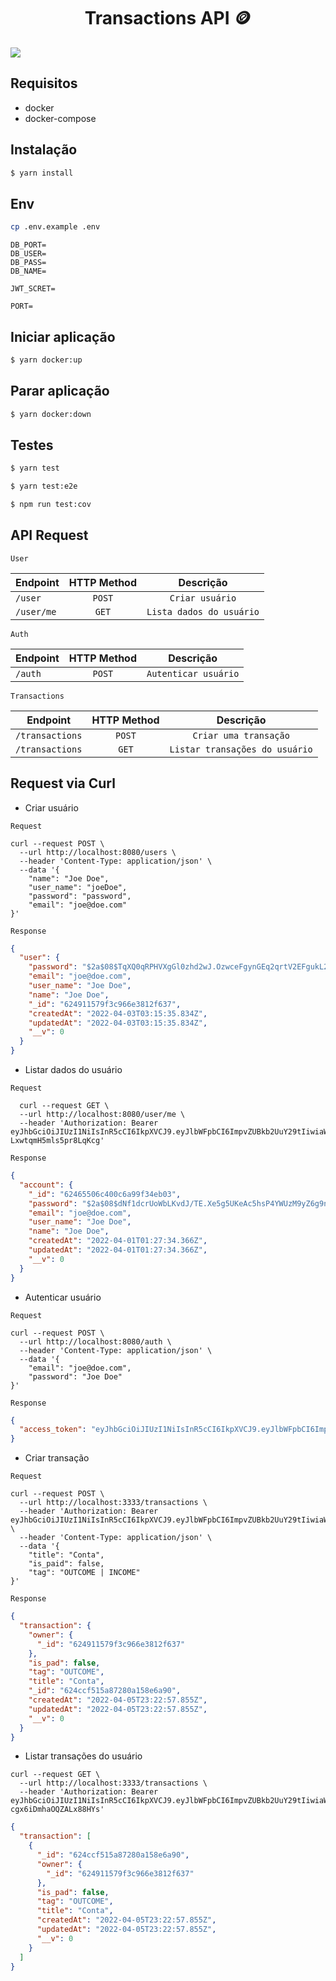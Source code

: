 <h1 align="center">
  Transactions API 🪙
</h1>
<img src="https://github.com/moriuriel/transactions-api/actions/workflows/test.yml/badge.svg"/>

## Requisitos

- docker
- docker-compose

## Instalação

```bash
$ yarn install
```

## Env

```bash
cp .env.example .env
```

```
DB_PORT=
DB_USER=
DB_PASS=
DB_NAME=

JWT_SCRET=

PORT=
```

## Iniciar aplicação

```bash
$ yarn docker:up
```

## Parar aplicação

```bash
$ yarn docker:down
```

## Testes

```bash
$ yarn test

$ yarn test:e2e

$ npm run test:cov
```

## API Request

`User`

| Endpoint   | HTTP Method |        Descrição         |
| ---------- | :---------: | :----------------------: |
| `/user`    |   `POST`    |     `Criar usuário`      |
| `/user/me` |    `GET`    | `Lista dados do usuário` |

`Auth`

| Endpoint | HTTP Method |      Descrição       |
| -------- | :---------: | :------------------: |
| `/auth`  |   `POST`    | `Autenticar usuário` |

`Transactions`

| Endpoint        | HTTP Method |           Descrição            |
| --------------- | :---------: | :----------------------------: |
| `/transactions` |   `POST`    |     `Criar uma transação`      |
| `/transactions` |    `GET`    | `Listar transações do usuário` |

## Request via Curl

- Criar usuário

`Request`

```curl
curl --request POST \
  --url http://localhost:8080/users \
  --header 'Content-Type: application/json' \
  --data '{
	"name": "Joe Doe",
	"user_name": "joeDoe",
	"password": "password",
	"email": "joe@doe.com"
}'

```

`Response`

```json
{
  "user": {
    "password": "$2a$08$TqXQ0qRPHVXgGl0zhd2wJ.OzwceFgynGEq2qrtV2EFgukL2FBvxIG",
    "email": "joe@doe.com",
    "user_name": "Joe Doe",
    "name": "Joe Doe",
    "_id": "624911579f3c966e3812f637",
    "createdAt": "2022-04-03T03:15:35.834Z",
    "updatedAt": "2022-04-03T03:15:35.834Z",
    "__v": 0
  }
}
```

- Listar dados do usuário

`Request`

```curl
  curl --request GET \
  --url http://localhost:8080/user/me \
  --header 'Authorization: Bearer eyJhbGciOiJIUzI1NiIsInR5cCI6IkpXVCJ9.eyJlbWFpbCI6ImpvZUBkb2UuY29tIiwiaWF0IjoxNjQ4OTI3Mzg3LCJleHAiOjE2NDg5Mjc0NDd9.ufw1OECaKmVzSee8n3JYVw-LxwtqmH5mls5pr8LqKcg'
```

`Response`

```json
{
  "account": {
    "_id": "62465506c400c6a99f34eb03",
    "password": "$2a$08$dNf1dcrUoWbLKvdJ/TE.Xe5g5UKeAc5hsP4YWUzM9yZ6g9nG2eVpG",
    "email": "joe@doe.com",
    "user_name": "Joe Doe",
    "name": "Joe Doe",
    "createdAt": "2022-04-01T01:27:34.366Z",
    "updatedAt": "2022-04-01T01:27:34.366Z",
    "__v": 0
  }
}
```

- Autenticar usuário

`Request`

```curl
curl --request POST \
  --url http://localhost:8080/auth \
  --header 'Content-Type: application/json' \
  --data '{
	"email": "joe@doe.com",
	"password": "Joe Doe"
}'
```

`Response`

```json
{
  "access_token": "eyJhbGciOiJIUzI1NiIsInR5cCI6IkpXVCJ9.eyJlbWFpbCI6ImpvZUBkb2UuY29tIiwiaWF0IjoxNjQ4Nzc2ODM1LCJleHAiOjE2NDg3NzY4OTV9.Jv0uo_d7cMdOwe7YLUEr6RCcblz2SMPQr5zdgBHwUoE"
}
```

- Criar transação

`Request`

```curl
curl --request POST \
  --url http://localhost:3333/transactions \
  --header 'Authorization: Bearer eyJhbGciOiJIUzI1NiIsInR5cCI6IkpXVCJ9.eyJlbWFpbCI6ImpvZUBkb2UuY29tIiwiaWF0IjoxNjQ5MjAwNjMzLCJleHAiOjE2NDkyODcwMzN9.gkaNLax1ZOohdCQ_Jpz8MbYW6eCCJvlZi5_FevwIS7g' \
  --header 'Content-Type: application/json' \
  --data '{
	"title": "Conta",
	"is_paid": false,
	"tag": "OUTCOME | INCOME"
}'
```

`Response`

```json
{
  "transaction": {
    "owner": {
      "_id": "624911579f3c966e3812f637"
    },
    "is_pad": false,
    "tag": "OUTCOME",
    "title": "Conta",
    "_id": "624ccf515a87280a158e6a90",
    "createdAt": "2022-04-05T23:22:57.855Z",
    "updatedAt": "2022-04-05T23:22:57.855Z",
    "__v": 0
  }
}
```

- Listar transações do usuário

```curl
curl --request GET \
  --url http://localhost:3333/transactions \
  --header 'Authorization: Bearer eyJhbGciOiJIUzI1NiIsInR5cCI6IkpXVCJ9.eyJlbWFpbCI6ImpvZUBkb2UuY29tIiwiaWF0IjoxNjQ5MzcyMTMwLCJleHAiOjE2NDk0NTg1MzB9.i_qUu3_debYaH0l15SRCnD-cgx6iDmhaOQZALx88HYs'
```

```json
{
  "transaction": [
    {
      "_id": "624ccf515a87280a158e6a90",
      "owner": {
        "_id": "624911579f3c966e3812f637"
      },
      "is_pad": false,
      "tag": "OUTCOME",
      "title": "Conta",
      "createdAt": "2022-04-05T23:22:57.855Z",
      "updatedAt": "2022-04-05T23:22:57.855Z",
      "__v": 0
    }
  ]
}
```
